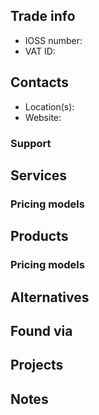 ## Trade info

- IOSS number: 
- VAT ID: 
## Contacts

- Location(s):
- Website: 
### Support

## Services

### Pricing models

## Products

### Pricing models

## Alternatives

## Found via

## Projects

## Notes